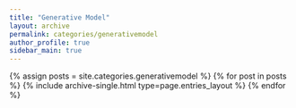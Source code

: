 ```yaml
---
title: "Generative Model"
layout: archive
permalink: categories/generativemodel
author_profile: true
sidebar_main: true
---
```


{% assign posts = site.categories.generativemodel %}
{% for post in posts %} {% include archive-single.html type=page.entries_layout %} {% endfor %}